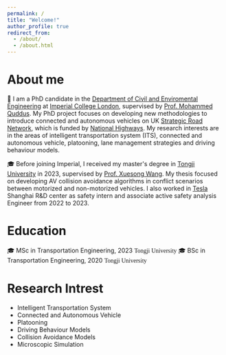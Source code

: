 ```yaml
---
permalink: /
title: "Welcome!"
author_profile: true
redirect_from: 
  - /about/
  - /about.html
---
```

About me
======
:school: I am a PhD candidate in the [Department of Civil and Enviromental Engineering](https://www.imperial.ac.uk/civil-engineering/) at [Imperial College London](https://www.imperial.ac.uk/), supervised by [Prof. Mohammed Quddus](https://profiles.imperial.ac.uk/m.quddus). My PhD project focuses on developing new methodologies to introduce connected and autonomous vehicles on UK [Strategic Road Network](https://nationalhighways.co.uk/our-roads/roads-we-manage/), which is funded by [National Highways](https://nationalhighways.co.uk/). My research interests are in the areas of intelligent transportation system (ITS), connected and autonomous vehicle, platooning, lane management strategies and driving behaviour models.

:mortar_board: Before joining Imperial, I received my master's degree in [Tongji University](https://www.tongji.edu.cn/eng/) in 2023, supervised by [Prof. Xuesong Wang](https://scholar.google.com/citations?user=qPNyQCsAAAAJ&hl=en). My thesis focused on developing AV collision avoidance algorithms in conflict scenarios between motorized and non-motorized vehicles. I also worked in [Tesla](https://www.tesla.com/) Shanghai R&D center as safety intern and associate active safety analysis Engineer from 2022 to 2023. 

Education
======
:mortar_board: MSc in Transportation Engineering, 2023
<font face="Times New Roman">  Tongji University</font>
:mortar_board: BSc in Transportation Engineering, 2020
<font face="Times New Roman">  Tongji University</font>

Research Intrest
======
- Intelligent Transportation System
- Connected and Autonomous Vehicle
- Platooning
- Driving Behaviour Models
- Collision Avoidance Models
- Microscopic Simulation


